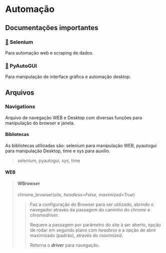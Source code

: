 # Automação
## Documentações importantes
### [📄](https://selenium-python.readthedocs.io/) Selenium
Para automação web e scraping de dados.
### [📄](https://pyautogui.readthedocs.io/en/latest/) PyAutoGUI
Para manipulação de interface gráfica e automação desktop.

## Arquivos

### Navigations
Arquivo de navegação WEB e Desktop com diversas funções para manipulação do browser e janela.

#### Bibliotecas
As bibliotecas utilizadas são: selenium para manipulação WEB, pyautogui para manipulação Desktop, time e sys para auxílio.

> selenium, pyautogui, sys, time

#### WEB
  > #### WBrowser
  > chrome_browser(*site, *headless=False*, maximized=True*)
   > > Faz a configuração do Browser para ser utilizado, abrindo o navegador através da passagem do caminho do *chrome* e *chromedriver*.
   > > 
   > > Requere a passagem por parâmetro do site à ser aberto, opção de rodar em segundo plano com *headless* e a opção de abrir maximizado (padrão), através do *maximized*.
   > > 
   > > Retorna o ***driver*** para navegação.
